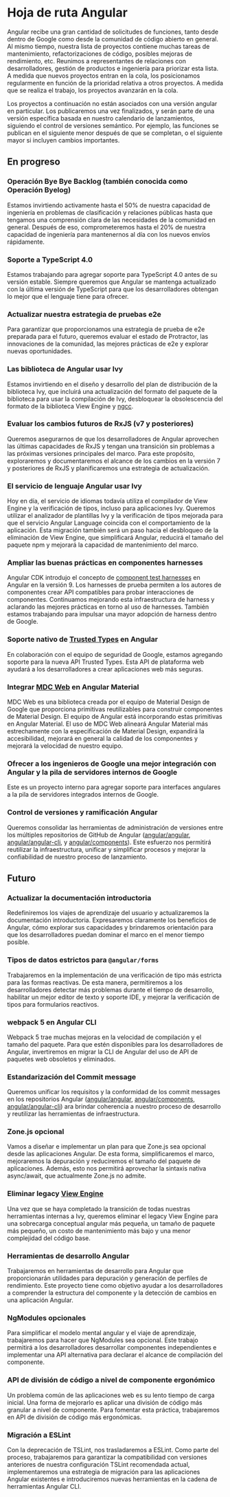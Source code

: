 # Hoja de ruta Angular

Angular recibe una gran cantidad de solicitudes de funciones, tanto desde dentro de Google como desde la comunidad de código abierto en general. Al mismo tiempo, nuestra lista de proyectos contiene muchas tareas de mantenimiento, refactorizaciones de código, posibles mejoras de rendimiento, etc. Reunimos a representantes de relaciones con desarrolladores, gestión de productos e ingeniería para priorizar esta lista. A medida que nuevos proyectos entran en la cola, los posicionamos regularmente en función de la prioridad relativa a otros proyectos. A medida que se realiza el trabajo, los proyectos avanzarán en la cola.

Los proyectos a continuación no están asociados con una versión angular en particular. Los publicaremos una vez finalizados, y serán parte de una versión específica basada en nuestro calendario de lanzamientos, siguiendo el control de versiones semántico. Por ejemplo, las funciones se publican en el siguiente menor después de que se completan, o el siguiente mayor si incluyen cambios importantes.

## En progreso

### Operación Bye Bye Backlog (también conocida como Operación Byelog)

Estamos invirtiendo activamente hasta el 50% de nuestra capacidad de ingeniería en problemas de clasificación y relaciones públicas hasta que tengamos una comprensión clara de las necesidades de la comunidad en general. Después de eso, comprometeremos hasta el 20% de nuestra capacidad de ingeniería para mantenernos al día con los nuevos envíos rápidamente.

### Soporte a TypeScript 4.0

Estamos trabajando para agregar soporte para TypeScript 4.0 antes de su versión estable. Siempre queremos que Angular se mantenga actualizado con la última versión de TypeScript para que los desarrolladores obtengan lo mejor que el lenguaje tiene para ofrecer.

### Actualizar nuestra estrategia de pruebas e2e

Para garantizar que proporcionamos una estrategia de prueba de e2e preparada para el futuro, queremos evaluar el estado de Protractor, las innovaciones de la comunidad, las mejores prácticas de e2e y explorar nuevas oportunidades.

### Las biblioteca de Angular usar Ivy

Estamos invirtiendo en el diseño y desarrollo del plan de distribución de la biblioteca Ivy, que incluirá una actualización del formato del paquete de la biblioteca para usar la compilación de Ivy, desbloquear la obsolescencia del formato de la biblioteca View Engine y [ngcc](guide/glossary#ngcc).

### Evaluar los cambios futuros de RxJS (v7 y posteriores)

Queremos asegurarnos de que los desarrolladores de Angular aprovechen las últimas capacidades de RxJS y tengan una transición sin problemas a las próximas versiones principales del marco. Para este propósito, exploraremos y documentaremos el alcance de los cambios en la versión 7 y posteriores de RxJS y planificaremos una estrategia de actualización.

### El servicio de lenguaje Angular usar Ivy

Hoy en día, el servicio de idiomas todavía utiliza el compilador de View Engine y la verificación de tipos, incluso para aplicaciones Ivy. Queremos utilizar el analizador de plantillas Ivy y la verificación de tipos mejorada para que el servicio Angular Language coincida con el comportamiento de la aplicación. Esta migración también será un paso hacia el desbloqueo de la eliminación de View Engine, que simplificará Angular, reducirá el tamaño del paquete npm y mejorará la capacidad de mantenimiento del marco.

### Ampliar las buenas prácticas en componentes harnesses

Angular CDK introdujo el concepto de [component test harnesses](https://material.angular.io/cdk/test-harnesses) en Angular en la versión 9. Los harnesses de prueba permiten a los autores de componentes crear API compatibles para probar interacciones de componentes. Continuamos mejorando esta infraestructura de harness  y aclarando las mejores prácticas en torno al uso de harnesses. También estamos trabajando para impulsar una mayor adopción de harness dentro de Google.

### Soporte nativo de [Trusted Types](https://web.dev/trusted-types/) en Angular

En colaboración con el equipo de seguridad de Google, estamos agregando soporte para la nueva API Trusted Types. Esta API de plataforma web ayudará a los desarrolladores a crear aplicaciones web más seguras.

### Integrar [MDC Web](https://material.io/develop/web/) en Angular Material

MDC Web es una biblioteca creada por el equipo de Material Design de Google que proporciona primitivas reutilizables para construir componentes de Material Design. El equipo de Angular está incorporando estas primitivas en Angular Material. El uso de MDC Web alineará Angular Material más estrechamente con la especificación de Material Design, expandirá la accesibilidad, mejorará en general la calidad de los componentes y mejorará la velocidad de nuestro equipo.

### Ofrecer a los ingenieros de Google una mejor integración con Angular y la pila de servidores internos de Google

Este es un proyecto interno para agregar soporte para interfaces angulares a la pila de servidores integrados internos de Google.

### Control de versiones y ramificación Angular

Queremos consolidar las herramientas de administración de versiones entre los múltiples repositorios de GitHub de Angular ([angular/angular](https://github.com/angular/angular), [angular/angular-cli](https://github.com/angular/angular-cli), y [angular/components](https://github.com/angular/components)). Este esfuerzo nos permitirá reutilizar la infraestructura, unificar y simplificar procesos y mejorar la confiabilidad de nuestro proceso de lanzamiento.

## Futuro

### Actualizar la documentación introductoria

Redefiniremos los viajes de aprendizaje del usuario y actualizaremos la documentación introductoria. Expresaremos claramente los beneficios de Angular, cómo explorar sus capacidades y brindaremos orientación para que los desarrolladores puedan dominar el marco en el menor tiempo posible.

### Tipos de datos estrictos para `@angular/forms`

Trabajaremos en la implementación de una verificación de tipo más estricta para las formas reactivas. De esta manera, permitiremos a los desarrolladores detectar más problemas durante el tiempo de desarrollo, habilitar un mejor editor de texto y soporte IDE, y mejorar la verificación de tipos para formularios reactivos.

### webpack 5 en Angular CLI

Webpack 5 trae muchas mejoras en la velocidad de compilación y el tamaño del paquete. Para que estén disponibles para los desarrolladores de Angular, invertiremos en migrar la CLI de Angular del uso de API de paquetes web obsoletos y eliminados.

### Estandarización del Commit message

Queremos unificar los requisitos y la conformidad de los commit messages en los repositorios Angular ([angular/angular](https://github.com/angular/angular), [angular/components](https://github.com/angular/components), [angular/angular-cli](https://github.com/angular/angular-cli)) ara brindar coherencia a nuestro proceso de desarrollo y reutilizar las herramientas de infraestructura.

### Zone.js opcional

Vamos a diseñar e implementar un plan para que Zone.js sea opcional desde las aplicaciones Angular. De esta forma, simplificaremos el marco, mejoraremos la depuración y reduciremos el tamaño del paquete de aplicaciones. Además, esto nos permitirá aprovechar la sintaxis nativa async/await, que actualmente Zone.js no admite.

### Eliminar legacy [View Engine](guide/ivy)

Una vez que se haya completado la transición de todas nuestras herramientas internas a Ivy, queremos eliminar el  legacy View Engine para una sobrecarga conceptual angular más pequeña, un tamaño de paquete más pequeño, un costo de mantenimiento más bajo y una menor complejidad del código base.

### Herramientas de desarrollo Angular

Trabajaremos en herramientas de desarrollo para Angular que proporcionarán utilidades para depuración y generación de perfiles de rendimiento. Este proyecto tiene como objetivo ayudar a los desarrolladores a comprender la estructura del componente y la detección de cambios en una aplicación Angular.

### NgModules opcionales

Para simplificar el modelo mental angular y el viaje de aprendizaje, trabajaremos para hacer que NgModules sea opcional. Este trabajo permitirá a los desarrolladores desarrollar componentes independientes e implementar una API alternativa para declarar el alcance de compilación del componente.

### API de división de código a nivel de componente ergonómico

Un problema común de las aplicaciones web es su lento tiempo de carga inicial. Una forma de mejorarlo es aplicar una división de código más granular a nivel de componente. Para fomentar esta práctica, trabajaremos en API de división de código más ergonómicas.

### Migración a ESLint

Con la deprecación de TSLint, nos trasladaremos a ESLint. Como parte del proceso, trabajaremos para garantizar la compatibilidad con versiones anteriores de nuestra configuración TSLint recomendada actual, implementaremos una estrategia de migración para las aplicaciones Angular existentes e introduciremos nuevas herramientas en la cadena de herramientas Angular CLI.
